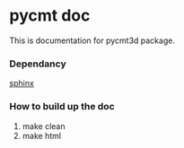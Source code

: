 # pycmt doc

This is documentation for pycmt3d package.

### Dependancy
[sphinx](http://sphinx-doc.org/)

### How to build up the doc
1. make clean
2. make html
